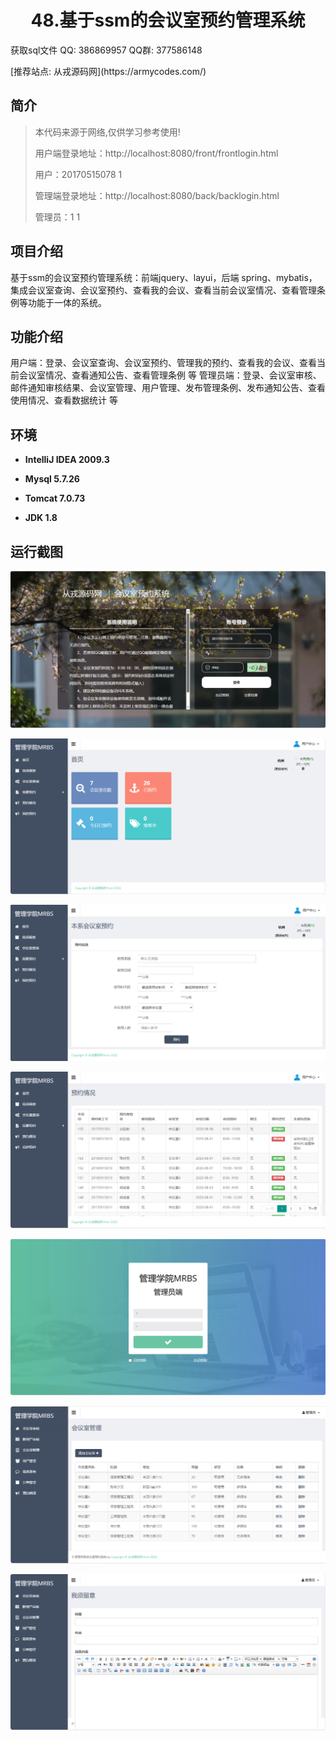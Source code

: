 <p><h1 align="center">48.基于ssm的会议室预约管理系统</h1></p>

<p> 获取sql文件 QQ: 386869957 QQ群: 377586148 </p>
<p> [推荐站点: 从戎源码网](https://armycodes.com/) </p>

## 简介
> 本代码来源于网络,仅供学习参考使用!
> 
> 用户端登录地址：http://localhost:8080/front/frontlogin.html
> 
> 用户：20170515078 1
> 
> 管理端登录地址：http://localhost:8080/back/backlogin.html
> 
> 管理员：1 1
>

## 项目介绍
基于ssm的会议室预约管理系统：前端jquery、layui，后端 spring、mybatis，集成会议室查询、会议室预约、查看我的会议、查看当前会议室情况、查看管理条例等功能于一体的系统。

## 功能介绍

用户端：登录、会议室查询、会议室预约、管理我的预约、查看我的会议、查看当前会议室情况、查看通知公告、查看管理条例 等
管理员端：登录、会议室审核、邮件通知审核结果、会议室管理、用户管理、发布管理条例、发布通知公告、查看使用情况、查看数据统计 等

## 环境

- <b>IntelliJ IDEA 2009.3</b>

- <b>Mysql 5.7.26</b>

- <b>Tomcat 7.0.73</b>

- <b>JDK 1.8</b>


## 运行截图
![](screenshot/1.png)

![](screenshot/2.png)

![](screenshot/3.png)

![](screenshot/4.png)

![](screenshot/5.png)

![](screenshot/6.png)

![](screenshot/7.png)